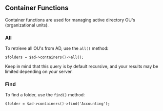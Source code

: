 ## Container Functions

Container functions are used for managing active directory OU's (organizational units).

### All

To retrieve all OU's from AD, use the `all()` method:

    $folders = $ad->containers()->all();
    
Keep in mind that this query is by default recursive, and your results may be limited depending on your server.

### Find

To find a folder, use the `find()` method:

    $folder = $ad->containers()->find('Accounting');

